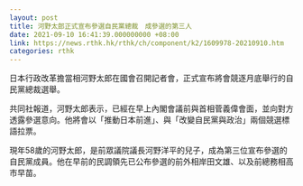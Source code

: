 ```yaml
---
layout: post
title: 河野太郎正式宣布參選自民黨總裁　成參選的第三人
date: 2021-09-10 16:41:39.000000000 +08:00
link: https://news.rthk.hk/rthk/ch/component/k2/1609978-20210910.htm
categories: rthk
---
```


日本行政改革擔當相河野太郎在國會召開記者會，正式宣布將會競逐月底舉行的自民黨總裁選舉。

共同社報道，河野太郎表示，已經在早上內閣會議前與首相菅義偉會面，並向對方透露參選意向。他將會以「推動日本前進」、與「改變自民黨與政治」兩個競選標語拉票。

現年58歲的河野太郎，是前眾議院議長河野洋平的兒子，成為第三位宣布參選的自民黨成員。他在早前的民調領先已公布參選的前外相岸田文雄、以及前總務相高市早苗。
